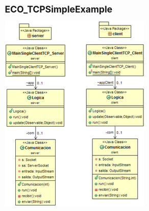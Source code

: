 # ECO_TCPSimpleExample

![alt text](https://github.com/josemoncada87/ECO_TCPSimpleExample/blob/master/UML.png)
